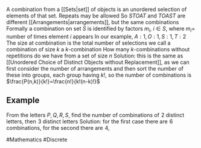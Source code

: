 A combination from a [[Sets|set]] of objects is an unordered selection of elements of that set. Repeats may be allowed
So $STOAT$ and $TOAST$ are different [[Arrangements|arrangements]], but the same combinations
Formally a combination on set $S$ is identified by factors $m_{i}$, $i\in S$, where $m_{i}=$ number of times element $i$ appears
In our example, $A:1,O:1,S:1,T:2$ 
The size at combination is the total number of selections we call a combination of size $k$ a $k$-combination
How many $k$-combinations without repetitions do we have from a set of size $n$
Solution: this is the same as [[Unordered Choice of Distinct Objects without Replacement]], as we can first consider the number of arrangements and then sort the number of these into groups, each group having $k!$, so the number of combinations is $\frac{P(n,k)}{k!}=\frac{n!}{k!(n-k)!}$
## Example
From the letters $P,Q,R,S$, find the number of combinations of $\hspace{0pt}2$ distinct letters, then $\hspace{0pt}3$ distinct letters
Solution: for the first case there are $\hspace{0pt}6$ combinations, for the second there are $\hspace{0pt}4$, 

#Mathematics #Discrete 